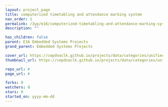 ```yaml
---
layout: project_page
title: computerized timetabling and attendance marking system
nav_order: 1
permalink: /3yp/e16/computerized-timetabling-and-attendance-marking-system
description: ""

has_children: false
parent: E16 Embedded Systems Projects
grand_parent: Embedded Systems Projects

cover_url: https://cepdnaclk.github.io/projects/data/categories/unified/cover_page.jpg
thumbnail_url: https://cepdnaclk.github.io/projects/data/categories/unified/thumbnail.jpg

repo_url: #
page_url: #

forks: 0
watchers: 0
stars: 0
started_on: yyyy-mm-dd
---
```

